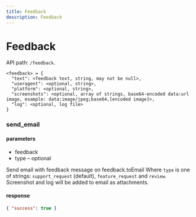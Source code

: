 ```yaml
---
title: Feedback
description: Feedback
---
```


# Feedback

API path: `/feedback`.

    <feedback> = {
      "text": <feedback text, string, may not be null>,
      "useragent": <optional, string>,
      "platform": <optional, string>,
      "screenshots": <optional, array of strings, base64-encoded data:url image, example: data:image/jpeg;base64,[encoded image]>,
      "log": <optional, log file>
    }

### send_email

#### parameters

*   feedback
*   type – optional

Send email with feedback message on feedback.toEmail Where `type` is 
one of strings: `support_request` (default), `feature_request` and `review`.  
Screenshot and log will be added to email as attachments.

#### response

```json
{ "success": true }
```
